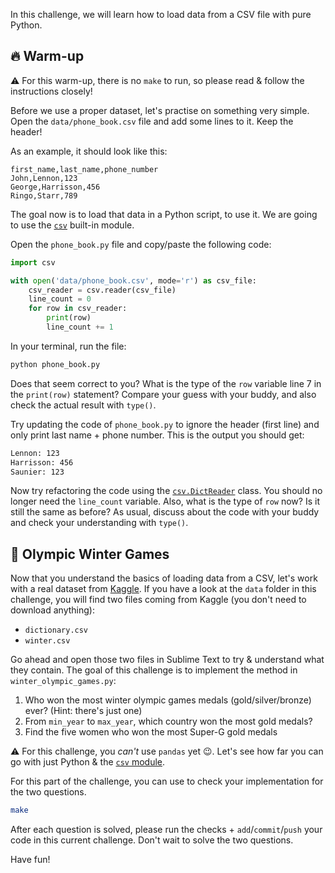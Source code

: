 In this challenge, we will learn how to load data from a CSV file with pure Python.

## 🔥 Warm-up

⚠️ For this warm-up, there is no `make` to run, so please read & follow the instructions closely!

Before we use a proper dataset, let's practise on something very simple.
Open the `data/phone_book.csv` file and add some lines to it. Keep the header!

As an example, it should look like this:

```csv
first_name,last_name,phone_number
John,Lennon,123
George,Harrisson,456
Ringo,Starr,789
```

The goal now is to load that data in a Python script, to use it. We are going to use the [`csv`](https://docs.python.org/3/library/csv.html) built-in module.

Open the `phone_book.py` file and copy/paste the following code:

```python
import csv

with open('data/phone_book.csv', mode='r') as csv_file:
    csv_reader = csv.reader(csv_file)
    line_count = 0
    for row in csv_reader:
        print(row)
        line_count += 1
```

In your terminal, run the file:

```bash
python phone_book.py
```

Does that seem correct to you? What is the type of the `row` variable line 7 in the `print(row)` statement? Compare your guess with your buddy, and also check the actual result with `type()`.

Try updating the code of `phone_book.py` to ignore the header (first line) and only print last name + phone number. This is the output you should get:

```bash
Lennon: 123
Harrisson: 456
Saunier: 123
```

Now try refactoring the code using the [`csv.DictReader`](https://docs.python.org/3/library/csv.html#csv.DictReader) class. You should no longer need the `line_count` variable. Also, what is the type of `row` now? Is it still the same as before? As usual, discuss about the code with your buddy and check your understanding with `type()`.

## 🏅 Olympic Winter Games

Now that you understand the basics of loading data from a CSV, let's work with a real dataset from [Kaggle](https://www.kaggle.com/the-guardian/olympic-games). If you have a look at the `data` folder in this challenge, you will find two files coming from Kaggle (you don't need to download anything):

- `dictionary.csv`
- `winter.csv`

Go ahead and open those two files in Sublime Text to try & understand what they contain. The goal of this challenge is to implement the method in `winter_olympic_games.py`:

1. Who won the most winter olympic games medals (gold/silver/bronze) ever? (Hint: there's just one)
2. From `min_year` to `max_year`, which country won the most gold medals?
3. Find the five women who won the most Super-G gold medals

⚠️ For this challenge, you _can't_ use `pandas` yet 😉. Let's see how far you can go with just Python & the [`csv` module](https://docs.python.org/3/library/csv.html).

For this part of the challenge, you can use to check your implementation for the two questions.

```bash
make
```

After each question is solved, please run the checks + `add`/`commit`/`push` your code in this current challenge. Don't wait to solve the two questions.

Have fun!

